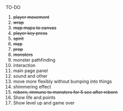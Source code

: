 TO-DO
1. <del>player movement</del>
2. <del>wrap</del>
3. <DEL>map maps to canvas</del>
4. <del>player key press</del>
5. <del>spirit</del>
6. <del>map</del>
7. <del>prop</del>
8. <del>monsters</del>
9. monster pathfinding 
10. interaction 
11. main page panel
12. sound and other
13. move more flexibly without bumping into things
14. shimmering effect
15. <del>reborn, immune to monsters for 5 sec after reborn</del>
16. Show life and points
17. Show level up and game over

